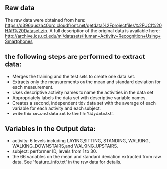 ## Raw data
The raw data were obtained from here: https://d396qusza40orc.cloudfront.net/getdata%2Fprojectfiles%2FUCI%20HAR%20Dataset.zip. A full description of the original data is available here:
http://archive.ics.uci.edu/ml/datasets/Human+Activity+Recognition+Using+Smartphones


## the following steps are performed to extract data:

* Merges the training and the test sets to create one data set.
* Extracts only the measurements on the mean and standard deviation for each measurement. 
* Uses descriptive activity names to name the activities in the data set
* Appropriately labels the data set with descriptive variable names. 
* Creates a second, independent tidy data set with the average of each variable for each activity and each subject.
* write this second data set to the file 'tidydata.txt'.


## Variables in the Output data:
* activity: 6 levels including LAYING,SITTING, STANDING, WALKING, WALKING_DOWNSTAIRS,and WALKING_UPSTAIRS.
* subject: performer ID, levels from 1 to 30.
* the 66 variables on the mean and standard deviation extracted from raw data. See 'feature_info.txt' in the raw data for details.


